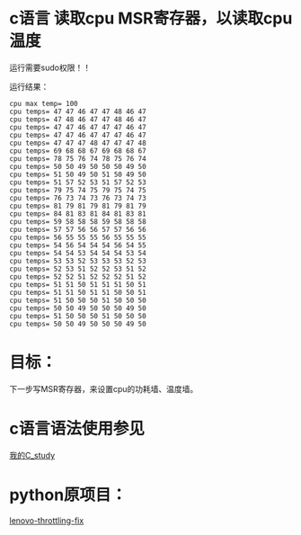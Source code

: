 # c语言  读取cpu MSR寄存器，以读取cpu温度

运行需要sudo权限！！

运行结果：
```
cpu max temp= 100
cpu temps= 47 47 46 47 47 48 46 47
cpu temps= 47 48 46 47 47 48 46 47
cpu temps= 47 47 46 47 47 47 46 47
cpu temps= 47 47 46 47 47 47 46 47
cpu temps= 47 47 47 48 47 47 47 48
cpu temps= 69 68 68 67 69 68 68 67
cpu temps= 78 75 76 74 78 75 76 74
cpu temps= 50 50 49 50 50 50 49 50
cpu temps= 51 50 49 50 51 50 49 50
cpu temps= 51 57 52 53 51 57 52 53
cpu temps= 79 75 74 75 79 75 74 75
cpu temps= 76 73 74 73 76 73 74 73
cpu temps= 81 79 81 79 81 79 81 79
cpu temps= 84 81 83 81 84 81 83 81
cpu temps= 59 58 58 58 59 58 58 58
cpu temps= 57 57 56 56 57 57 56 56
cpu temps= 56 55 55 55 56 55 55 55
cpu temps= 54 56 54 54 54 56 54 55
cpu temps= 54 54 53 54 54 54 53 54
cpu temps= 53 53 52 53 53 53 52 53
cpu temps= 52 53 51 52 52 53 51 52
cpu temps= 52 52 51 52 52 52 51 52
cpu temps= 51 51 50 51 51 51 50 51
cpu temps= 51 51 50 51 51 50 50 51
cpu temps= 51 50 50 50 51 50 50 50
cpu temps= 50 50 49 50 50 50 49 50
cpu temps= 51 50 50 50 51 50 50 50
cpu temps= 50 50 49 50 50 50 49 50
```

# 目标：

下一步写MSR寄存器，来设置cpu的功耗墙、温度墙。

# c语言语法使用参见

[我的C_study](https://github.com/arloor/C_study)

# python原项目：

[lenovo-throttling-fix](https://github.com/erpalma/lenovo-throttling-fix)